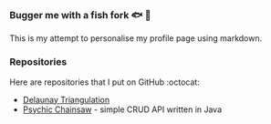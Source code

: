 ### Bugger me with a fish fork :fish: :fork_and_knife:
This is my attempt to personalise my profile page using markdown.

### Repositories
Here are repositories that I put on GitHub :octocat:
- [Delaunay Triangulation](https://github.com/jimmyEllison/delaunay-triangulation)
- [Psychic Chainsaw](https://github.com/jimmyEllison/psychic-chainsaw.git) - simple CRUD API written in Java
